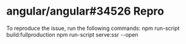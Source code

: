 # angular/angular#34526 Repro
To reproduce the issue, run the following commands:
npm run-script build:fullproduction
npm run-script serve:ssr --open
